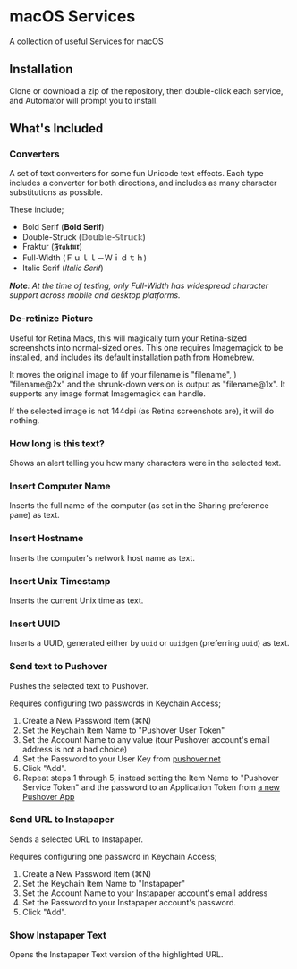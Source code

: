 # macOS Services

A collection of useful Services for macOS

## Installation

Clone or download a zip of the repository, then double-click each service, and Automator will prompt you to install.

## What's Included

### Converters

A set of text converters for some fun Unicode text effects. Each type includes a converter for both directions, and includes as many character substitutions as possible.

These include;

* Bold Serif (𝐁𝐨𝐥𝐝 𝐒𝐞𝐫𝐢𝐟)
* Double-Struck (𝔻𝕠𝕦𝕓𝕝𝕖-𝕊𝕥𝕣𝕦𝕔𝕜)
* Fraktur (𝕱𝖗𝖆𝖐𝖙𝖚𝖗)
* Full-Width (Ｆｕｌｌ－Ｗｉｄｔｈ)
* Italic Serif (𝐼𝑡𝑎𝑙𝑖𝑐 𝑆𝑒𝑟𝑖𝑓)

_**Note**: At the time of testing, only Full-Width has widespread character support across mobile and desktop platforms._

### De-retinize Picture

Useful for Retina Macs, this will magically turn your Retina-sized screenshots into normal-sized ones. This one requires Imagemagick to be installed, and includes its default installation path from Homebrew.

It moves the original image to (if your filename is "filename", ) "filename@2x" and the shrunk-down version is output as "filename@1x". It supports any image format Imagemagick can handle.

If the selected image is not 144dpi (as Retina screenshots are), it will do nothing.

### How long is this text?

Shows an alert telling you how many characters were in the selected text.

### Insert Computer Name

Inserts the full name of the computer (as set in the Sharing preference pane) as text.

### Insert Hostname

Inserts the computer's network host name as text.

### Insert Unix Timestamp

Inserts the current Unix time as text.

### Insert UUID

Inserts a UUID, generated either by `uuid` or `uuidgen` (preferring `uuid`) as text.

### Send text to Pushover

Pushes the selected text to Pushover.

Requires configuring two passwords in Keychain Access;

1. Create a New Password Item (⌘N)
2. Set the Keychain Item Name to "Pushover User Token"
3. Set the Account Name to any value (tour Pushover account's email address is not a bad choice)
4. Set the Password to your User Key from [pushover.net](https://pushover.net)
5. Click "Add".
6. Repeat steps 1 through 5, instead setting the Item Name to "Pushover Service Token" and the password to an Application Token from [a new Pushover App](https://pushover.net/apps/build)

### Send URL to Instapaper

Sends a selected URL to Instapaper.

Requires configuring one password in Keychain Access;

1. Create a New Password Item (⌘N)
2. Set the Keychain Item Name to "Instapaper"
3. Set the Account Name to your Instapaper account's email address
4. Set the Password to your Instapaper account's password.
5. Click "Add".

### Show Instapaper Text

Opens the Instapaper Text version of the highlighted URL.
